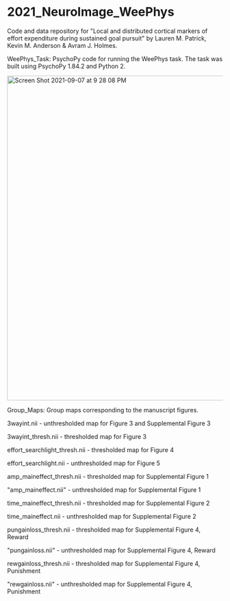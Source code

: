 # 2021_NeuroImage_WeePhys

Code and data repository for "Local and distributed cortical markers of effort expenditure during sustained goal pursuit" by Lauren M. Patrick, Kevin M. Anderson & Avram J. Holmes.

WeePhys_Task: PsychoPy code for running the WeePhys task. The task was built using PsychoPy 1.84.2 and Python 2.

<img width="757" alt="Screen Shot 2021-09-07 at 9 28 08 PM" src="https://user-images.githubusercontent.com/35503079/132431129-f493bef7-7a92-42f7-b011-b2d89f8b36da.png">

Group_Maps: Group maps corresponding to the manuscript figures. 

3wayint.nii -  unthresholded map for Figure 3 and Supplemental Figure 3

3wayint_thresh.nii - thresholded map for Figure 3

effort_searchlight_thresh.nii - thresholded map for Figure 4

effort_searchlight.nii - unthresholded map for Figure 5 

amp_maineffect_thresh.nii - thresholded map for Supplemental Figure 1

"amp_maineffect.nii" - unthresholded map for Supplemental Figure 1

time_maineffect_thresh.nii - thresholded map for Supplemental Figure 2 

time_maineffect.nii - unthresholded map for Supplemental Figure 2 

pungainloss_thresh.nii - thresholded map for Supplemental Figure 4, Reward

"pungainloss.nii" - unthresholded map for Supplemental Figure 4, Reward

rewgainloss_thresh.nii - thresholded map for Supplemental Figure 4, Punishment

"rewgainloss.nii" - unthresholded map for Supplemental Figure 4, Punishment
